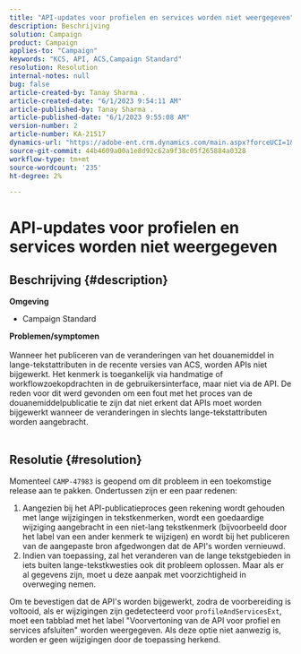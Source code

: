 ```yaml
---
title: "API-updates voor profielen en services worden niet weergegeven"
description: Beschrijving
solution: Campaign
product: Campaign
applies-to: "Campaign"
keywords: "KCS, API, ACS,Campaign Standard"
resolution: Resolution
internal-notes: null
bug: false
article-created-by: Tanay Sharma .
article-created-date: "6/1/2023 9:54:11 AM"
article-published-by: Tanay Sharma .
article-published-date: "6/1/2023 9:55:08 AM"
version-number: 2
article-number: KA-21517
dynamics-url: "https://adobe-ent.crm.dynamics.com/main.aspx?forceUCI=1&pagetype=entityrecord&etn=knowledgearticle&id=066ce93c-6200-ee11-8f6e-6045bd0067ea"
source-git-commit: 44b4609a00a1e8d92c62a9f38c05f265884a0328
workflow-type: tm+mt
source-wordcount: '235'
ht-degree: 2%

---
```


# API-updates voor profielen en services worden niet weergegeven

## Beschrijving {#description}

<b>Omgeving</b>
- Campaign Standard

<b>Problemen/symptomen</b><br><br>Wanneer het publiceren van de veranderingen van het douanemiddel in lange-tekstattributen in de recente versies van ACS, worden APIs niet bijgewerkt. Het kenmerk is toegankelijk via handmatige of workflowzoekopdrachten in de gebruikersinterface, maar niet via de API. De reden voor dit werd gevonden om een fout met het proces van de douanemiddelpublicatie te zijn dat niet erkent dat APIs moet worden bijgewerkt wanneer de veranderingen in slechts lange-tekstattributen worden aangebracht.
<br> <br>

## Resolutie {#resolution}


Momenteel `CAMP-47983` is geopend om dit probleem in een toekomstige release aan te pakken. Ondertussen zijn er een paar redenen:

1. Aangezien bij het API-publicatieproces geen rekening wordt gehouden met lange wijzigingen in tekstkenmerken, wordt een goedaardige wijziging aangebracht in een niet-lang tekstkenmerk (bijvoorbeeld door het label van een ander kenmerk te wijzigen) en wordt bij het publiceren van de aangepaste bron afgedwongen dat de API&#39;s worden vernieuwd.
2. Indien van toepassing, zal het veranderen van de lange tekstgebieden in iets buiten lange-tekstkwesties ook dit probleem oplossen. Maar als er al gegevens zijn, moet u deze aanpak met voorzichtigheid in overweging nemen.


Om te bevestigen dat de API&#39;s worden bijgewerkt, zodra de voorbereiding is voltooid, als er wijzigingen zijn gedetecteerd voor `profileAndServicesExt`, moet een tabblad met het label &quot;Voorvertoning van de API voor profiel en services afsluiten&quot; worden weergegeven. Als deze optie niet aanwezig is, worden er geen wijzigingen door de toepassing herkend.

